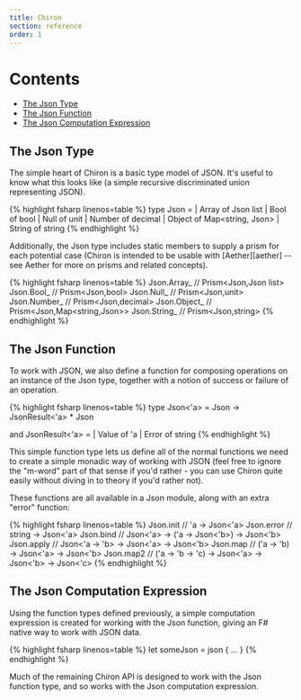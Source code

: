 ```yaml
---
title: Chiron
section: reference
order: 1
---
```


<div class="contents">
    <h1>Contents</h1>
    <ul>
        <li><a href="#the-json-type">The Json Type</a></li>
        <li><a href="#the-json-function">The Json Function</a></li>
        <li><a href="#the-json-computation-expression">The Json Computation Expression</a></li>
    </ul>
</div>

## <a name="the-json-type"></a>The Json Type

The simple heart of Chiron is a basic type model of JSON. It's useful to know what this looks like (a simple recursive discriminated union representing JSON).

{% highlight fsharp linenos=table %}
type Json =
    | Array of Json list
    | Bool of bool
    | Null of unit
    | Number of decimal
    | Object of Map<string, Json>
    | String of string
{% endhighlight %}

Additionally, the Json type includes static members to supply a prism for each potential case (Chiron is intended to be usable with [Aether][aether] -- see Aether for more on prisms and related concepts).

{% highlight fsharp linenos=table %}
Json.Array_  // Prism<Json,Json list>
Json.Bool_   // Prism<Json,bool>
Json.Null_   // Prism<Json,unit>
Json.Number_ // Prism<Json,decimal>
Json.Object_ // Prism<Json,Map<string,Json>>
Json.String_ // Prism<Json,string>
{% endhighlight %}

## <a name="the-json-function"></a>The Json Function

To work with JSON, we also define a function for composing operations on an instance of the Json type, together with a notion of success or failure of an operation.

{% highlight fsharp linenos=table %}
type Json<'a> =
    Json -> JsonResult<'a> * Json

 and JsonResult<'a> =
    | Value of 'a
    | Error of string
{% endhighlight %}

This simple function type lets us define all of the normal functions we need to create a simple monadic way of working with JSON (feel free to ignore the "m-word" part of that sense if you'd rather - you can use Chiron quite easily without diving in to theory if you'd rather not).

These functions are all available in a Json module, along with an extra "error" function:

{% highlight fsharp linenos=table %}
Json.init  // 'a -> Json<'a>
Json.error // string -> Json<'a>
Json.bind  // Json<'a> -> ('a -> Json<'b>) -> Json<'b>
Json.apply // Json<'a -> 'b> -> Json<'a> -> Json<'b>
Json.map   // ('a -> 'b) -> Json<'a> -> Json<'b>
Json.map2  // ('a -> 'b -> 'c) -> Json<'a> -> Json<'b> -> Json<'c>
{% endhighlight %}

## <a name="the-json-computation-expression"></a>The Json Computation Expression

Using the function types defined previously, a simple computation expression is created for working with the Json function, giving an F# native way to work with JSON data.

{% highlight fsharp linenos=table %}
let someJson =
    json {
        ... }
{% endhighlight %}

Much of the remaining Chiron API is designed to work with the Json function type, and so works with the Json computation expression.
